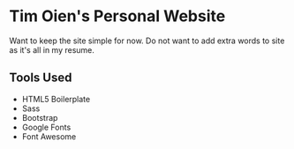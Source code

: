 # Tim Oien's Personal Website

Want to keep the site simple for now. Do not want to add extra words to site as it's all in my resume.

## Tools Used
- HTML5 Boilerplate
- Sass
- Bootstrap
- Google Fonts
- Font Awesome
